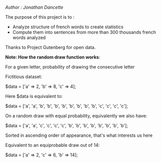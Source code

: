 _Author : Jonathan Dancette_

The purpose of this project is to :
- Analyze structure of french words to create statistics
- Compute them into sentences from more than 300 thousands french words analyzed

Thanks to Project Gutenberg for open data.

**Note: How the random draw function works**:

For a given letter, probability of drawing the consecutive letter

Fictitious dataset:

$data = ['a' => 2, 'b' => 8, 'c' => 4];

Here $data is equivalent to:

$data = ['a', 'a', 'b', 'b', 'b', 'b', 'b', 'b', 'b', 'b', 'c', 'c', 'c', 'c'];

On a random draw with equal probability, equivalently we also have:

$data = ['a', 'a', 'c', 'c', 'c', 'c', 'b', 'b', 'b', 'b', 'b', 'b', 'b', 'b'];

Sorted in ascending order of appearance, that's what interests us here

Equivalent to an equiprobable draw out of 14:

$data = ['a' => 2, 'c' => 6, 'b' => 14];
